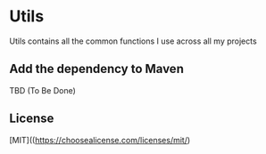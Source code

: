 # Utils

Utils contains all the common functions I use across all my projects

## Add the dependency to Maven

TBD (To Be Done)

## License
[MIT]((https://choosealicense.com/licenses/mit/)